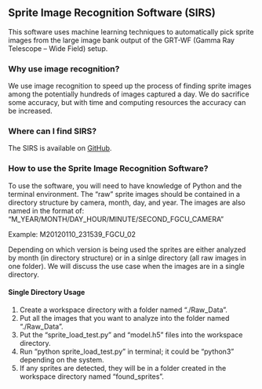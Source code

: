 ## Sprite Image Recognition Software (SIRS)
This software uses machine learning techniques to automatically pick sprite images from the large image bank output of the GRT-WF (Gamma Ray Telescope – Wide Field) setup.
### Why use image recognition?
We use image recognition to speed up the process of finding sprite images among the potentially hundreds of images captured a day. We do sacrifice some accuracy, but with time and computing resources the accuracy can be increased.
### Where can I find SIRS?
The SIRS is available on [GitHub](https://github.com/mbmarks/SpriteImageRecognitionSoftware).
### How to use the Sprite Image Recognition Software?
To use the software, you will need to have knowledge of Python and the terminal environment. The “raw” sprite images should be contained in a directory structure by camera, month, day, and year. The images are also named in the format of:  
“M_YEAR/MONTH/DAY_HOUR/MINUTE/SECOND_FGCU_CAMERA”  
  
Example: M20120110_231539_FGCU_02  
  
Depending on which version is being used the sprites are either analyzed by month (in directory structure) or in a sinlge directory (all raw images in one folder). We will discuss the use case when the images are in a single directory.  
  
#### Single Directory Usage
1.	Create a workspace directory with a folder named “./Raw_Data”.
2.	Put all the images that you want to analyze into the folder named “./Raw_Data”.
3.	Put the “sprite_load_test.py” and “model.h5” files into the workspace directory.
4.	Run “python sprite_load_test.py” in terminal; it could be “python3” depending on the system.
5.	If any sprites are detected, they will be in a folder created in the workspace directory named “found_sprites”.



